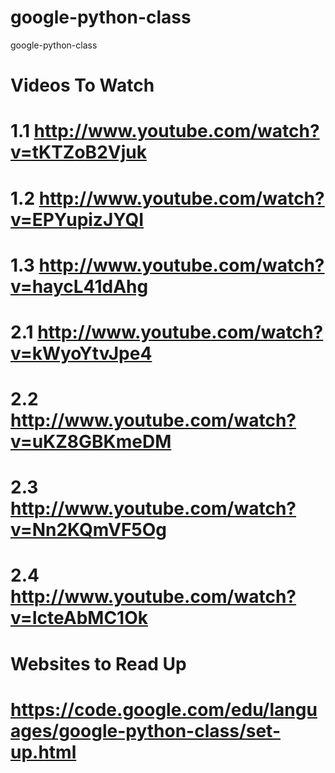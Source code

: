 google-python-class
===================

google-python-class

# Videos To Watch
# 1.1 http://www.youtube.com/watch?v=tKTZoB2Vjuk
# 1.2 http://www.youtube.com/watch?v=EPYupizJYQI
# 1.3 http://www.youtube.com/watch?v=haycL41dAhg
# 2.1 http://www.youtube.com/watch?v=kWyoYtvJpe4
# 2.2 http://www.youtube.com/watch?v=uKZ8GBKmeDM
# 2.3 http://www.youtube.com/watch?v=Nn2KQmVF5Og
# 2.4 http://www.youtube.com/watch?v=IcteAbMC1Ok

# Websites to Read Up
# https://code.google.com/edu/languages/google-python-class/set-up.html
